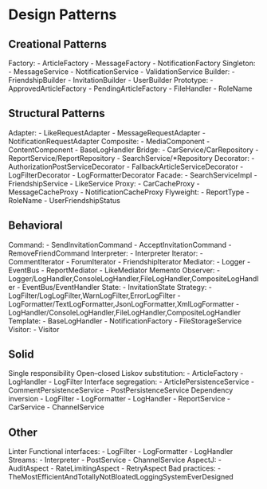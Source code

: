 # Design Patterns

## Creational Patterns
Factory:
    - ArticleFactory
    - MessageFactory
    - NotificationFactory
Singleton:
    - MessageService
    - NotificationService
    - ValidationService
Builder:
    - FriendshipBuilder
    - InvitationBuilder
    - UserBuilder
Prototype:
    - ApprovedArticleFactory
    - PendingArticleFactory
    - FileHandler
    - RoleName

## Structural Patterns
Adapter:
    - LikeRequestAdapter
    - MessageRequestAdapter
    - NotificationRequestAdapter
Composite:
    - MediaComponent
    - ContentComponent
    - BaseLogHandler
Bridge:
    - CarService/CarRepository
    - ReportService/ReportRepository
    - SearchService/*Repository
Decorator:
    - AuthorizationPostServiceDecorator
    - FallbackArticleServiceDecorator
    - LogFilterDecorator
    - LogFormatterDecorator
Facade:
    - SearchServiceImpl
    - FriendshipService
    - LikeService
Proxy:
    - CarCacheProxy
    - MessageCacheProxy
    - NotificationCacheProxy
Flyweight:
    - ReportType
    - RoleName
    - UserFriendshipStatus

## Behavioral
Command:
    - SendInvitationCommand
    - AcceptInvitationCommand
    - RemoveFriendCommand
Interpreter:
    - Interpreter
Iterator:
    - CommentIterator
    - ForumIterator
    - FriendshipIterator
Mediator:
    - Logger
    - EventBus
    - ReportMediator
    - LikeMediator
Memento
Observer:
    - Logger/LogHandler,ConsoleLogHandler,FileLogHandler,CompositeLogHandler
    - EventBus/EventHandler
State:
    - InvitationState
Strategy:
    - LogFilter/LogLogFilter,WarnLogFilter,ErrorLogFilter
    - LogFormatter/TextLogFormatter,JsonLogFormatter,XmlLogFormatter
    - LogHandler/ConsoleLogHandler,FileLogHandler,CompositeLogHandler
Template:
    - BaseLogHandler
    - NotificationFactory
    - FileStorageService
Visitor:
    - Visitor

## Solid

Single responsibility
Open–closed
Liskov substitution:
    - ArticleFactory
    - LogHandler
    - LogFilter
Interface segregation:
    - ArticlePersistenceService
    - CommentPersistenceService
    - PostPersistenceService
Dependency inversion
    - LogFilter
    - LogFormatter
    - LogHandler
    - ReportService
    - CarService
    - ChannelService

## Other
Linter
Functional interfaces:
    - LogFilter
    - LogFormatter
    - LogHandler
Streams:
    - Interpreter
    - PostService
    - ChannelService
AspectJ:
    - AuditAspect
    - RateLimitingAspect
    - RetryAspect
Bad practices:
    - TheMostEfficientAndTotallyNotBloatedLoggingSystemEverDesigned
